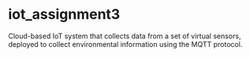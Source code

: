 # iot_assignment3
Cloud-based IoT system that collects data from a set of virtual sensors, deployed to collect environmental information using the MQTT protocol.
